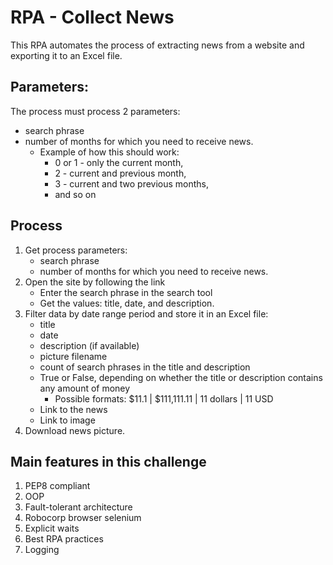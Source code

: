 # RPA - Collect News

This RPA automates the process of extracting news from a website and exporting it to an Excel file.

## Parameters:

The process must process 2 parameters:
  - search phrase
  - number of months for which you need to receive news.
      * Example of how this should work: 
          * 0 or 1 - only the current month,  
          * 2 - current and previous month,  
          * 3 - current and two previous months,  
          * and so on


## Process

1. Get process parameters:
    * search phrase
    * number of months for which you need to receive news.
2. Open the site by following the link
    * Enter the search phrase in the search tool
    * Get the values: title, date, and description.
3. Filter data by date range period and store it in an Excel file:
    * title
    * date
    * description (if available)
    * picture filename
    * count of search phrases in the title and description
    * True or False, depending on whether the title or description contains any amount of money
        * Possible formats: $11.1 | $111,111.11 | 11 dollars | 11 USD
    * Link to the news
    * Link to image
4. Download news picture.

## Main features in this challenge

1. PEP8 compliant
2. OOP
3. Fault-tolerant architecture
4. Robocorp browser selenium
5. Explicit waits
6. Best RPA practices
7. Logging